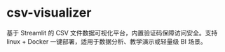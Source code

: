 # csv-visualizer
基于 Streamlit 的 CSV 文件数据可视化平台，内置验证码保障访问安全。支持linux + Docker 一键部署，适用于数据分析、教学演示或轻量级 BI 场景。
